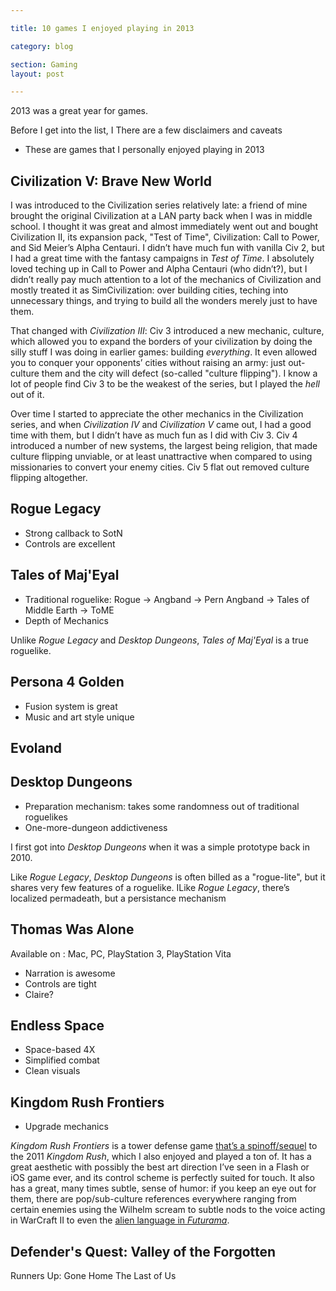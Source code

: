 ```yaml
---

title: 10 games I enjoyed playing in 2013

category: blog

section: Gaming
layout: post

---
```


2013 was a great year for games.

Before I get into the list, I There are a few disclaimers and caveats

* These are games that I personally enjoyed playing in 2013


## Civilization V: Brave New World

I was introduced to the Civilization series relatively late: a friend of mine brought the original Civilization at a LAN party back when I was in middle school. I thought it was great and almost immediately went out and bought Civilization II, its expansion pack, "Test of Time", Civilization: Call to Power, and Sid Meier’s Alpha Centauri. I didn’t have much fun with vanilla Civ 2, but I had a great time with the fantasy campaigns in *Test of Time*. I absolutely loved teching up in Call to Power and Alpha Centauri (who didn’t?), but I didn’t really pay much attention to a lot of the mechanics of Civilization and mostly treated it as SimCivilization: over building cities, teching into unnecessary things, and trying to build all the wonders merely just to have them.

That changed with *Civilization III*: Civ 3 introduced a new mechanic, culture, which allowed you to expand the borders of your civilization by doing the silly stuff I was doing in earlier games: building *everything*. It even allowed you to conquer your opponents’ cities without raising an army: just out-culture them and the city will defect (so-called "culture flipping"). I know a lot of people find Civ 3 to be the weakest of the series, but I played the *hell* out of it.

Over time I started to appreciate the other mechanics in the Civilization series, and when *Civilization IV* and *Civilization V* came out, I had a good time with them, but I didn’t have as much fun as I did with Civ 3. Civ 4 introduced a number of new systems, the largest being religion, that made culture flipping unviable, or at least unattractive when compared to using missionaries to convert your enemy cities. Civ 5 flat out removed culture flipping altogether.

## Rogue Legacy

* Strong callback to SotN
* Controls are excellent

## Tales of Maj'Eyal

* Traditional roguelike: Rogue -> Angband -> Pern Angband -> Tales of Middle Earth -> ToME
* Depth of Mechanics


Unlike *Rogue Legacy* and *Desktop Dungeons*, *Tales of Maj'Eyal* is a true roguelike.

## Persona 4 Golden

* Fusion system is great
* Music and art style unique

## Evoland



## Desktop Dungeons

* Preparation mechanism: takes some randomness out of traditional roguelikes
* One-more-dungeon addictiveness

I first got into *Desktop Dungeons* when it was a simple prototype back in 2010. 


Like *Rogue Legacy*, *Desktop Dungeons* is often billed as a "rogue-lite", but it shares very few features of a roguelike. ILike *Rogue Legacy*, there’s localized permadeath, but a persistance mechanism 

## Thomas Was Alone

Available on
:   Mac, PC, PlayStation 3, PlayStation Vita

* Narration is awesome
* Controls are tight
* Claire?

## Endless Space

* Space-based 4X
* Simplified combat
* Clean visuals

## Kingdom Rush Frontiers

* Upgrade mechanics

*Kingdom Rush Frontiers* is a tower defense game [that’s a spinoff/sequel][1] to the 2011 *Kingdom Rush*, which I also enjoyed and played a ton of. It has a great aesthetic with possibly the best art direction I’ve seen in a Flash or iOS game ever, and its control scheme is perfectly suited for touch. It also has a great, many times subtle, sense of humor: if you keep an eye out for them, there are pop/sub-culture references everywhere ranging from certain enemies using the Wilhelm scream to subtle nods to the voice acting in WarCraft II to even the [alien language in *Futurama*][2].

## Defender's Quest: Valley of the Forgotten

Runners Up:
Gone Home
The Last of Us

[1]: http://google.com
[2]: http://www.reddit.com/r/futurama/comments/1iqli1/the_ios_game_kingdom_rushfrontiers_references/
